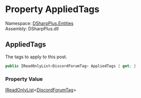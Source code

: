# Property AppliedTags

Namespace: [DSharpPlus.Entities](DSharpPlus.Entities.md)  
Assembly: DSharpPlus.dll

## <a id="DSharpPlus_Entities_ForumPostBuilder_AppliedTags"></a>AppliedTags

The tags to apply to this post.

```csharp
public IReadOnlyList<DiscordForumTag> AppliedTags { get; }
```

### Property Value

[IReadOnlyList](https://learn.microsoft.com/dotnet/api/system.collections.generic.ireadonlylist\-1)<[DiscordForumTag](DSharpPlus.Entities.DiscordForumTag.md)\>

